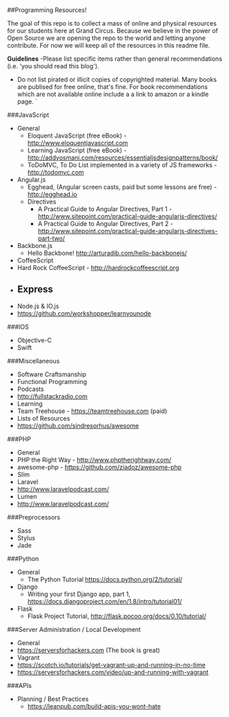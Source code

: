 ##Programming Resources!

The goal of this repo is to collect a mass of online and physical resources for our students here at Grand Circus. Because we believe in the power of Open Source we are opening the repo to the world and letting anyone contribute. For now we will keep all of the resources in this readme file.

**Guidelines**
-Please list specific items rather than general recommendations (i.e. 'you should read this blog').
- Do not list pirated or illicit copies of copyrighted material. Many books are publised for free online, that's fine. For book recommendations which are not available online include a a link to amazon or a kindle page.
`

###JavaScript
- General
  - Eloquent JavaScript (free eBook) - http://www.eloquentjavascript.com
  - Learning JavaScript (free eBook) - http://addyosmani.com/resources/essentialjsdesignpatterns/book/
  - ToDoMVC, To Do List implemented in a variety of JS frameworks - http://todomvc.com
- Angular.js
  - Egghead, (Angular screen casts, paid but some lessons are free) - http://egghead.io
  - Directives
    - A Practical Guide to Angular Directives, Part 1 - http://www.sitepoint.com/practical-guide-angularjs-directives/
    - A Practical Guide to Angular Directives, Part 2 - http://www.sitepoint.com/practical-guide-angularjs-directives-part-two/
- Backbone.js
  - Hello Backbone! http://arturadib.com/hello-backbonejs/
- CoffeeScript
 - Hard Rock CoffeeScript - http://hardrockcoffeescript.org
- Express
  -
- Node.js & IO.js
 - https://github.com/workshopper/learnyounode

###IOS
- Objective-C
- Swift

###Miscellaneous
- Software Craftsmanship
- Functional Programming
- Podcasts
 - http://fullstackradio.com
- Learning
 - Team Treehouse - https://teamtreehouse.com (paid)
- Lists of Resources
 - https://github.com/sindresorhus/awesome

###PHP
- General
 - PHP the Right Way - http://www.phptherightway.com/
 - awesome-php - https://github.com/ziadoz/awesome-php
- Slim
- Laravel
 - http://www.laravelpodcast.com/
- Lumen
 - http://www.laravelpodcast.com/

###Preprocessors
- Sass
- Stylus
- Jade

###Python
- General
  - The Python Tutorial https://docs.python.org/2/tutorial/
- Django
  - Writing your first Django app, part 1, https://docs.djangoproject.com/en/1.8/intro/tutorial01/
- Flask
  - Flask Project Tutorial, http://flask.pocoo.org/docs/0.10/tutorial/

###Server Administration / Local Development
- General
 - https://serversforhackers.com (The book is great)
- Vagrant
 - https://scotch.io/tutorials/get-vagrant-up-and-running-in-no-time
 - https://serversforhackers.com/video/up-and-running-with-vagrant

###APIs
- Planning / Best Practices
  - https://leanpub.com/build-apis-you-wont-hate
